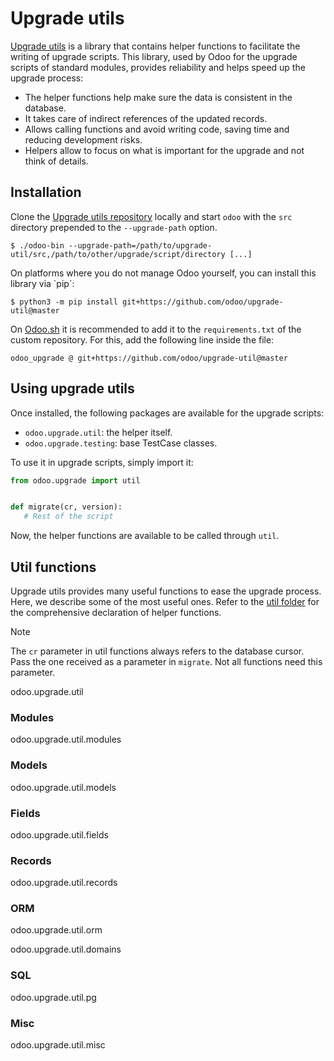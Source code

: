 # Upgrade utils

[Upgrade utils](https://github.com/odoo/upgrade-util/) is a library that
contains helper functions to facilitate the writing of upgrade scripts.
This library, used by Odoo for the upgrade scripts of standard modules,
provides reliability and helps speed up the upgrade process:

- The helper functions help make sure the data is consistent in the
  database.
- It takes care of indirect references of the updated records.
- Allows calling functions and avoid writing code, saving time and
  reducing development risks.
- Helpers allow to focus on what is important for the upgrade and not
  think of details.

## Installation

Clone the [Upgrade utils
repository](https://github.com/odoo/upgrade-util/) locally and start
`odoo` with the `src` directory prepended to the `--upgrade-path`
option.

``` console
$ ./odoo-bin --upgrade-path=/path/to/upgrade-util/src,/path/to/other/upgrade/script/directory [...]
```

On platforms where you do not manage Odoo yourself, you can install this
library via \`pip\`:

``` console
$ python3 -m pip install git+https://github.com/odoo/upgrade-util@master
```

On [Odoo.sh](https://www.odoo.sh/) it is recommended to add it to the
`requirements.txt` of the custom repository. For this, add the following
line inside the file:

    odoo_upgrade @ git+https://github.com/odoo/upgrade-util@master

## Using upgrade utils

Once installed, the following packages are available for the upgrade
scripts:

- `odoo.upgrade.util`: the helper itself.
- `odoo.upgrade.testing`: base TestCase classes.

To use it in upgrade scripts, simply import it:

``` python
from odoo.upgrade import util


def migrate(cr, version):
   # Rest of the script
```

Now, the helper functions are available to be called through `util`.

## Util functions

Upgrade utils provides many useful functions to ease the upgrade
process. Here, we describe some of the most useful ones. Refer to the
[util folder](https://github.com/odoo/upgrade-util/tree/master/src/util)
for the comprehensive declaration of helper functions.

> [!NOTE]
> The `cr` parameter in util functions always refers to the database
> cursor. Pass the one received as a parameter in `migrate`. Not all
> functions need this parameter.

<div class="currentmodule">

odoo.upgrade.util

</div>

### Modules

<div class="automodule" members="">

odoo.upgrade.util.modules

</div>

### Models

<div class="automodule" members="">

odoo.upgrade.util.models

</div>

### Fields

<div class="automodule" members="">

odoo.upgrade.util.fields

</div>

### Records

<div class="automodule" members="">

odoo.upgrade.util.records

</div>

### ORM

<div class="automodule" members="">

odoo.upgrade.util.orm

</div>

<div class="automodule" members="">

odoo.upgrade.util.domains

</div>

### SQL

<div class="automodule" members="">

odoo.upgrade.util.pg

</div>

### Misc

<div class="automodule" members="">

odoo.upgrade.util.misc

</div>
